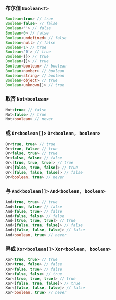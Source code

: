 
### 布尔值 `Boolean<T>`


``` typescript
Boolean<true> // true
Boolean<false> // false
Boolean<''> // false
Boolean<0> // false
Boolean<undefined> // false
Boolean<null> // false
Boolean<1> // true
Boolean<'0'> // true
Boolean<{}> // true
Boolean<[]> // true
Boolean<boolean> // boolean
Boolean<number> // boolean
Boolean<string> // boolean
Boolean<object> // true
Boolean<unknown[]> // true
```

			
### 取否 `Not<boolean>`


``` typescript
Not<true> // false
Not<false> // true
Not<boolean> // never
```

			
### 或 `Or<boolean[]>` `Or<boolean, boolean>`


``` typescript
Or<true, true> // true
Or<true, false> // true
Or<false, true> // true
Or<false, false> // false
Or<[true, true, true]> // true
Or<[false, true, false]> // true
Or<[false, false, false]> // false
Or<boolean, true> // never
```

			
### 与 `And<boolean[]>` `And<boolean, boolean>`


``` typescript
And<true, true> // true
And<true, false> // false
And<false, true> // false
And<false, false> // false
And<[true, true, true]> // true
And<[false, true, false]> // false
And<[false, false, false]> // false
And<boolean, true> // never
```

			
### 异或 `Xor<boolean[]>` `Xor<boolean, boolean>`


``` typescript
Xor<true, true> // true
Xor<true, false> // false
Xor<false, true> // false
Xor<false, false> // true
Xor<[true, true, true]> // true
Xor<[false, true, false]> // true
Xor<[false, false, false]> // false
Xor<boolean, true> // never
```

			